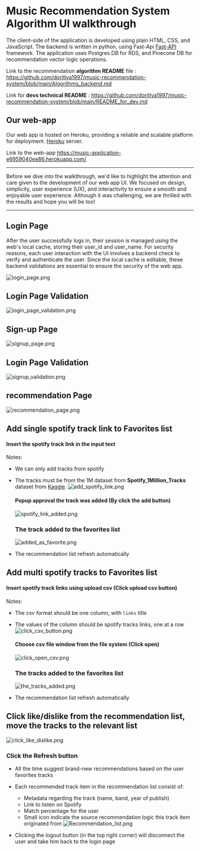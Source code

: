 # Music Recommendation System Algorithm UI walkthrough 

The client-side of the application is developed using plain HTML, CSS, and JavaScript.
The backend is written in python, using Fast-Api [Fast-API](https://fastapi.tiangolo.com/) framework. 
The application uses Postgres DB for RDS, and Pinecone DB for recommendation vector logic operations.

Link to the recommendation **algorithm README** file : https://github.com/doritlya1997/music-recommendation-system/blob/main/Algorithms_backend.md

Link for **devs technical README** : https://github.com/doritlya1997/music-recommendation-system/blob/main/README_for_dev.md

## Our web-app
Our web app is hosted on Heroku, providing a reliable and scalable platform for deployment. [Heroku](https://dashboard.heroku.com/)  server.

Link to the web-app https://music-application-e6959040ee86.herokuapp.com/
 ____
Before we dive into the walkthrough, we'd like to highlight the attention and care given to the development of our web app UI. We focused on design, simplicity, user experience (UX), and interactivity to ensure a smooth and enjoyable user experience. Although it was challenging, we are thrilled with the results and hope you will be too!
____


## Login Page
After the user successfully logs in, their session is managed using the web's local cache, storing their user_id and user_name. For security reasons, each user interaction with the UI involves a backend check to verify and authenticate the user. Since the local cache is editable, these backend validations are essential to ensure the security of the web app.

![login_page.png](https://github.com/doritlya1997/music-recommendation-system/assets/64167336/a80e8788-2616-4794-bab8-0a5b3f4e8996)

## Login Page Validation
![login_page_validation.png](https://github.com/doritlya1997/music-recommendation-system/assets/64167336/4d89aae5-793c-4309-bea0-68a2315eac89)

## Sign-up Page
![signup_page.png](https://github.com/doritlya1997/music-recommendation-system/assets/64167336/51f4bb43-d9e6-48de-bcef-dc0d2af4fe88)

## Login Page Validation
![signup_validation.png](https://github.com/doritlya1997/music-recommendation-system/assets/64167336/39e5d67b-a432-440b-9e2d-d2a423a1369f)

## recommendation Page 
![recommendation_page.png](https://github.com/doritlya1997/music-recommendation-system/assets/64167336/da148dd8-9bd6-4490-953d-d7c4411917d2)

## Add single spotify track link to Favorites list 

#### Insert the spotify track link in the input text
Notes: 
- We can only add tracks from spotify
- The tracks must be from the 1M dataset from **Spotify_1Million_Tracks** dataset from [Kaggle](https://www.kaggle.com/datasets/amitanshjoshi/spotify-1million-tracks?source=post_page-----5780cabfe194--------------------------------).
![add_spotify_link.png](https://github.com/doritlya1997/music-recommendation-system/assets/64167336/5bdb97d7-3ab7-49ab-a7b3-f01e4fbc680e)

    #### Popup approval the track was added (By click the add button)
    ![spotify_link_added.png](https://github.com/doritlya1997/music-recommendation-system/assets/64167336/3423dd01-11fc-4a6a-bba0-72a19983c602)
    
    ### The track added to the favorites list
    ![added_as_favorite.png](https://github.com/doritlya1997/music-recommendation-system/assets/64167336/c73912d1-747c-4ed2-aab5-41d9e870eb5c)
* The recommendation list refresh automatically

## Add multi spotify tracks to Favorites list 

#### Insert spotify track links using upload csv (Click upload csv button)
Notes: 
- The csv format should be one column, with `links` title
- The values of the column should be spotify tracks links, one at a row
![click_csv_button.png](https://github.com/doritlya1997/music-recommendation-system/assets/64167336/ef21e7eb-f214-4f96-9073-8c0a9db8a136)

    #### Choose csv file window  from the file system (Click open)
    ![click_open_csv.png](https://github.com/doritlya1997/music-recommendation-system/assets/64167336/0646303c-fffb-4dc8-a58f-c4fc9b6782b9)
    
    ### The tracks added to the favorites list
    ![the_tracks_added.png](https://github.com/doritlya1997/music-recommendation-system/assets/64167336/3e59267e-de74-45a2-b5d6-4005ecaeec23)
* The recommendation list refresh automatically 

## Click like/dislike from the recommendation list, move the tracks to the relevant list
![click_like_dislike.png](https://github.com/doritlya1997/music-recommendation-system/assets/64167336/5e41ff67-8ebd-4c4a-9aa0-66fc4f175ae3)

### Click the Refresh button
* All the time suggest brand-new recommendations based on the user favorites tracks
* Each recommended track item in the recommendation list consist of:
  * Metadata regarding the track (name, band, year of publish)
  * Link to listen on Spotify
  * Match percentage for the user
  * Small icon indicate the source recommendation logic this track item originated from
  ![Recommendation_list.png](https://github.com/doritlya1997/music-recommendation-system/assets/64167336/7b3f5ff7-f1d1-407d-bfe0-bf9d0c7ba4a4)


* Clicking the logout button (in the top right corner) will disconnect the user and take him back to the login page